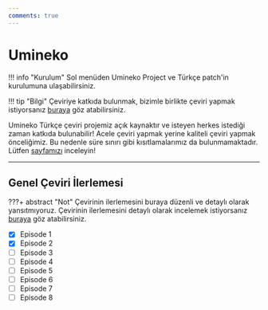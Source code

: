 ```yaml
---
comments: true
---
```


# Umineko

!!! info "Kurulum"
	Sol menüden Umineko Project ve Türkçe patch'in kurulumuna ulaşabilirsiniz.

!!! tip "Bilgi"
	Çeviriye katkıda bulunmak, bizimle birlikte çeviri yapmak istiyorsanız [buraya](contributing/info.md) göz atabilirsiniz.

Umineko Türkçe çeviri projemiz açık kaynaktır ve isteyen herkes istediği zaman katkıda bulunabilir! Acele çeviri yapmak yerine kaliteli çeviri yapmak önceliğimiz. Bu nedenle süre sınırı gibi kısıtlamalarımız da bulunmamaktadır. Lütfen [sayfamızı](contributing/info.md) inceleyin!

***

## Genel Çeviri İlerlemesi

???+ abstract "Not"
	Çevirinin ilerlemesini buraya düzenli ve detaylı olarak yansıtmıyoruz. Çevirinin ilerlemesini detaylı olarak incelemek istiyorsanız [buraya](https://github.com/Witch-Love/umineko-scripting-tr#i%CC%87lerleme) göz atabilirsiniz.

- [x] Episode 1
- [x] Episode 2
- [ ] Episode 3
- [ ] Episode 4
- [ ] Episode 5
- [ ] Episode 6
- [ ] Episode 7
- [ ] Episode 8
